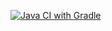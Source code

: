 [![Java CI with Gradle](https://github.com/Kseny22/gradle4/actions/workflows/gradle.yml/badge.svg)](https://github.com/Kseny22/gradle4/actions/workflows/gradle.yml)